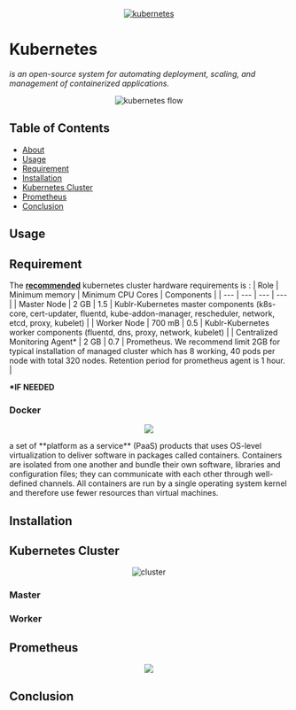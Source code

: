 <p align="center"><a href="https://kubernetes.io"><img src="https://upload.wikimedia.org/wikipedia/commons/thumb/3/39/Kubernetes_logo_without_workmark.svg/440px-Kubernetes_logo_without_workmark.svg.png" title="kubernetes" alt="kubernetes"></a></p>

<a name="kubernetes"></a>
# Kubernetes
*is an open-source system for automating deployment, scaling, and management of containerized applications.*
<p align="center"><img src="https://d33wubrfki0l68.cloudfront.net/69e55f968a6f44613384615c6a78b881bfe28bd6/42cd3/_common-resources/images/flower.svg" title="kubernetes flow" alt="kubernetes flow"></p>

## Table of Contents
* [About](#kubernetes)
* [Usage](#usage)
* [Requirement](#requirement)
* [Installation](#installation)
* [Kubernetes Cluster](#kubernetesCluster)
* [Prometheus](#prometheus)
* [Conclusion](#conclusion)

<a name="usage"></a>
## Usage

<a name="requirement"></a>
## Requirement
The **[recommended](https://docs.kublr.com/installation/hardware-recommendation/)** kubernetes cluster hardware requirements is :
| Role | Minimum memory | Minimum CPU Cores | Components |
| --- | --- | --- | --- |
| Master Node | 2 GB | 1.5 | Kublr-Kubernetes master components (k8s-core, cert-updater, fluentd, kube-addon-manager, rescheduler, network, etcd, proxy, kubelet) |
| Worker Node | 700 mB | 0.5 | Kublr-Kubernetes worker components (fluentd, dns, proxy, network, kubelet) |
| Centralized Monitoring Agent* | 2 GB | 0.7 | Prometheus. We recommend limit 2GB for typical installation of managed cluster which has 8 working, 40 pods per node with total 320 nodes. Retention period for prometheus agent is 1 hour. |

**\*IF NEEDED**

### Docker
<p align="center"><img src="https://www.shadowandy.net/wp/wp-content/uploads/docker.png"></p>
a set of **platform as a service** (PaaS) products that uses OS-level virtualization to deliver software in packages called containers. Containers are isolated from one another and bundle their own software, libraries and configuration files; they can communicate with each other through well-defined channels. All containers are run by a single operating system kernel and therefore use fewer resources than virtual machines.


<a name="installation"></a>
## Installation

<a name="kubernetesCluster"></a>
## Kubernetes Cluster
<p align="center"><img src="https://d33wubrfki0l68.cloudfront.net/99d9808dcbf2880a996ed50d308a186b5900cec9/40b94/docs/tutorials/kubernetes-basics/public/images/module_01_cluster.svg" title="cluster" alt="cluster"></p>

### Master

### Worker

<a name="prometheus"></a>
## Prometheus
<p align="center"><img src="https://steiniche.net/wp-content/uploads/2018/03/prometheus_logo.png"></p>

<a name="conclusion"></a>
## Conclusion
